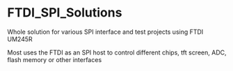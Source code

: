 # FTDI_SPI_Solutions
Whole solution for various SPI interface and test projects using FTDI UM245R

Most uses the FTDI as an SPI host to control different chips, tft screen, ADC, flash memory or other interfaces
